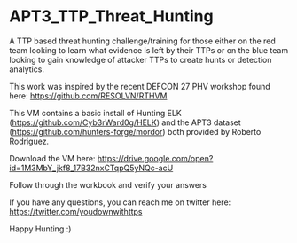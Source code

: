 # APT3_TTP_Threat_Hunting
A TTP based threat hunting challenge/training for those either on the red team looking to learn what evidence is left by their TTPs or on the blue team looking to gain knowledge of attacker TTPs to create hunts or detection analytics. 

This work was inspired by the recent DEFCON 27 PHV workshop found here: https://github.com/RESOLVN/RTHVM

This VM contains a basic install of Hunting ELK (https://github.com/Cyb3rWard0g/HELK) and the APT3 dataset (https://github.com/hunters-forge/mordor) both provided by Roberto Rodriguez.

Download the VM here: https://drive.google.com/open?id=1M3MbY_jkf8_17B32nxCTqpQ5yNQc-acU

Follow through the workbook and verify your answers

If you have any questions, you can reach me on twitter here: https://twitter.com/youdownwithttps

Happy Hunting :)
